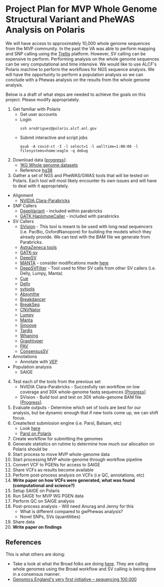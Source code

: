 # Project Plan for MVP Whole Genome Structural Variant and PheWAS Analysis on Polaris

We will have access to approximately 10,000 whole genome sequences from the MVP community.
In the past the VA was able to perform mapping and SNP calling using the [Trellis](https://www.nature.com/articles/s41598-021-02569-5) platform. However, SV calling can be expensive to perform.
Performing analysis on the whole genome sequences can be very computational and time intensive. We would like to use ALCF's Polaris machine to perform the workflows for NGS sequence analysis.
We will have the opportunity to perform a population analysis so we can conclude with a Phewas analysis on the results from the whole genome analysis.

Below is a draft of what steps are needed to achieve the goals on this project. Please modify appropriately.

1. Get familiar with Polaris
   * Get user accounts
   * Login
     ```
     ssh arodriguez@polaris.alcf.anl.gov
     ```
   * Submit interactive and script jobs
     ```
     qsub -A covid-ct -I -l select=1 -l walltime=1:00:00 -l filesystems=home:eagle -q debug
     ```
2. Download data [[progress](https://github.com/exascale-genomics/mvp-wgs-sv/blob/main/data/1kg_download.txt)]: 
   * [1KG Whole genome datasets](https://www.cell.com/cell/fulltext/S0092-8674(22)00991-6) 
   * Reference [hg38](ftp://ftp.ncbi.nlm.nih.gov/genomes/all/GCA/000/001/405/GCA_000001405.15_GRCh38/seqs_for_alignment_pipelines.ucsc_ids/GCA_000001405.15_GRCh38_no_alt_analysis_set.fna.gz)
3. Gather a set of NGS and PheWAS/GWAS tools that will be tested on Polaris. Each tool will most likely encounter its own issues and will have to deal with it appropriately.
  * Alignment
    * [NVIDIA Clara-Parabricks](https://www.nvidia.com/en-us/clara/genomics/)
  * SNP Callers
    * [DeepVariant](https://ai.googleblog.com/search/label/Google%20Genomics) - included within parabricks
    * [GATK HaplotypeCaller]() - included with parabricks
  * SV Callers
    * [SVision](https://github.com/xjtu-omics/SVision) - This tool is meant to be used with long read sequencers (i.e. PacBio, OxfordNanopore) for building the models which they already provide. We can test with the BAM file we generate from Parabricks.
    * [AstraZeneca tools](https://github.com/AstraZeneca)
    * [GATK-sv](https://github.com/broadinstitute/gatk-sv)
    * [DeepSV](https://bmcbioinformatics.biomedcentral.com/articles/10.1186/s12859-019-3299-y)
    * [MANTA](https://github.com/Illumina/manta) - consider modifications made [here](https://www.nature.com/articles/s41525-021-00267-9)
    * [DeepSVFilter](https://github.com/yongzhuang/DeepSVFilter) - Tool used to filter SV calls from other SV callers (i.e. Delly, Lumpy, Manta)
    * [Cue](https://www.broadinstitute.org/talks/cue-framework-cross-platform-structural-variant-calling-and-genotyping-deep-learning)
    * [Delly]()
    * [svtools]()
    * [Absynthe]()
    * [Breakdancer]()
    * [BreakSeq]()
    * [CNVNator]()
    * [Lumpy]()
    * [Manta]()
    * [Smoove]()
    * [Tardis]()
    * [Whaning]()
    * [Graphtyper]()
    * [PAV](https://github.com/EichlerLab/pav)
    * [ConsensusSV](https://github.com/MateuszChilinski/ConsensuSV)
  * Annotations
    * Annotate with [VEP]()
  * Population analysis
    * SAIGE
4. Test each of the tools from the previous set
   * NVIDIA Clara-Parabricks - Succesfully ran workflow on low coverage and 30X whole-genome fastq sequences [[Progress](https://github.com/exascale-genomics/mvp-wgs-sv/blob/main/parabricks_readme.md)]
   * SVision - Build tool and test on 30X whole-genome BAM file [[Progress](https://github.com/exascale-genomics/mvp-wgs-sv/blob/main/svision_readme.md)].
6. Evaluate outputs - Determine which set of tools are best for our analysis, but be dynamic enough that if new tools come up, we can shift focus.
7. Create/test submission engine (i.e. Parsl, Balsam, etc)
   * Look [here](https://www.alcf.anl.gov/files/uram_workflows_performanceworkshop2018.pdf)
   * [Parsl on Polaris](https://github.com/argonne-lcf/user-guides/blob/workflow-docs/docs/polaris/workflows.md)
9. Create workflow for submitting the genomes
10. Generate statistics on rutime to determine how much our allocation on Polaris should be
11. Start process to move MVP whole-genome data
12. Start processing MVP whole-genome through workflow pipeline
13. Convert VCF to PGENs for access to SAIGE
14. Share VCFs as results become available
15. Perform post-process analysis on VCFs (i.e QC, annotations, etc)
16. <b>Write paper on how VCFs were generated, what was found (computational and science?)</b>
17. Setup SAIGE on Polaris
18. Run SAIGE for MVP WG PGEN data
19. Perform QC on SAIGE analysis
20. Post-process analysis - Will need Anurag and Jenny for this
    * What is different compared to gwPhewas analysis?
    * Novel SNPs, SVs (quantitities)
21. Share data
22. <b>Write paper on findings</b>


## References
This is what others are doing:

* Take a look at what the Broad folks are doing [here](https://www.sciencedirect.com/science/article/pii/S0092867422009916?via%3Dihub). They are calling whole genomes using the Broad workflow and SV calling is being done in a consensus manner.
* [Genomics England's very first initiative – sequencing 100,000](https://www.genomicsengland.co.uk/initiatives/100000-genomes-project/documentation)
